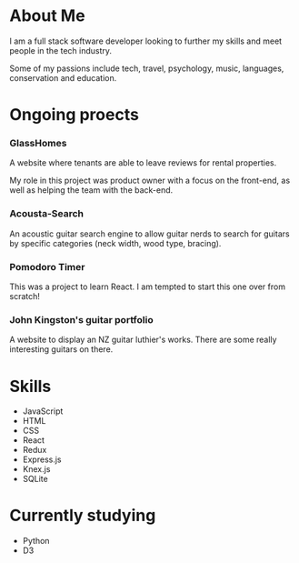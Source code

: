 # About Me

I am a full stack software developer looking to further my skills and meet people in the tech industry.

Some of my passions include tech, travel, psychology, music, languages, conservation and education.

# Ongoing proects 

### GlassHomes 

A website where tenants are able to leave reviews for rental properties.  


My role in this project was product owner with a focus on the front-end, as well as helping the team with the back-end.

### Acousta-Search

An acoustic guitar search engine to allow guitar nerds to search for guitars by specific categories (neck width, wood type, bracing).

### Pomodoro Timer

This was a project to learn React. I am tempted to start this one over from scratch!

### John Kingston's guitar portfolio
A website to display an NZ guitar luthier's works. There are some really interesting guitars on there. 


# Skills 
 - JavaScript
 - HTML
 - CSS
 - React
 - Redux
 - Express.js
 - Knex.js
 - SQLite

# Currently studying

- Python
- D3
